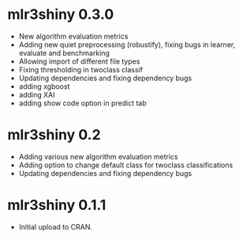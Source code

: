 # mlr3shiny 0.3.0

* New algorithm evaluation metrics
* Adding new quiet preprocessing (robustify), fixing bugs in learner, evaluate and benchmarking
* Allowing import of different file types
* Fixing thresholding in twoclass classif
* Updating dependencies and fixing dependency bugs
* adding xgboost
* adding XAI
* adding show code option in predict tab 

# mlr3shiny 0.2

* Adding various new algorithm evaluation metrics
* Adding option to change default class for twoclass classifications 
* Updating dependencies and fixing dependency bugs

# mlr3shiny 0.1.1

* Initial upload to CRAN.
